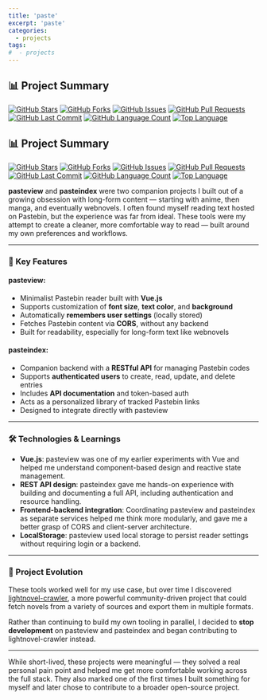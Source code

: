 ```yaml
---
title: 'paste'
excerpt: 'paste'
categories:
  - projects
tags:
#  - projects
---
```


## 📊 Project Summary

[![GitHub Stars](https://img.shields.io/github/stars/nntin/pasteindex)](https://github.com/nntin/pasteindex/stargazers)
[![GitHub Forks](https://img.shields.io/github/forks/nntin/pasteindex)](https://github.com/nntin/pasteindex/network)
[![GitHub Issues](https://img.shields.io/github/issues/nntin/pasteindex)](https://github.com/nntin/pasteindex/issues)
[![GitHub Pull Requests](https://img.shields.io/github/issues-pr/nntin/pasteindex)](https://github.com/nntin/pasteindex/pulls)
[![GitHub Last Commit](https://img.shields.io/github/last-commit/nntin/pasteindex)](https://github.com/nntin/pasteindex/commits)
[![GitHub Language Count](https://img.shields.io/github/languages/count/nntin/pasteindex)](https://github.com/nntin/pasteindex)
[![Top Language](https://img.shields.io/github/languages/top/nntin/pasteindex)](https://github.com/nntin/pasteindex)

## 📊 Project Summary

[![GitHub Stars](https://img.shields.io/github/stars/nntin/pasteview)](https://github.com/nntin/pasteview/stargazers)
[![GitHub Forks](https://img.shields.io/github/forks/nntin/pasteview)](https://github.com/nntin/pasteview/network)
[![GitHub Issues](https://img.shields.io/github/issues/nntin/pasteview)](https://github.com/nntin/pasteview/issues)
[![GitHub Pull Requests](https://img.shields.io/github/issues-pr/nntin/pasteview)](https://github.com/nntin/pasteview/pulls)
[![GitHub Last Commit](https://img.shields.io/github/last-commit/nntin/pasteview)](https://github.com/nntin/pasteview/commits)
[![GitHub Language Count](https://img.shields.io/github/languages/count/nntin/pasteview)](https://github.com/nntin/pasteview)
[![Top Language](https://img.shields.io/github/languages/top/nntin/pasteview)](https://github.com/nntin/pasteview)

**pasteview** and **pasteindex** were two companion projects I built out of a growing obsession with long-form content — starting with anime, then manga, and eventually webnovels. I often found myself reading text hosted on Pastebin, but the experience was far from ideal. These tools were my attempt to create a cleaner, more comfortable way to read — built around my own preferences and workflows.

---

### 📖 Key Features

#### pasteview:
- Minimalist Pastebin reader built with **Vue.js**
- Supports customization of **font size**, **text color**, and **background**
- Automatically **remembers user settings** (locally stored)
- Fetches Pastebin content via **CORS**, without any backend
- Built for readability, especially for long-form text like webnovels

#### pasteindex:
- Companion backend with a **RESTful API** for managing Pastebin codes
- Supports **authenticated users** to create, read, update, and delete entries
- Includes **API documentation** and token-based auth
- Acts as a personalized library of tracked Pastebin links
- Designed to integrate directly with pasteview

---

### 🛠 Technologies & Learnings

- **Vue.js**: pasteview was one of my earlier experiments with Vue and helped me understand component-based design and reactive state management.
- **REST API design**: pasteindex gave me hands-on experience with building and documenting a full API, including authentication and resource handling.
- **Frontend-backend integration**: Coordinating pasteview and pasteindex as separate services helped me think more modularly, and gave me a better grasp of CORS and client-server architecture.
- **LocalStorage**: pasteview used local storage to persist reader settings without requiring login or a backend.

---

### 🔁 Project Evolution

These tools worked well for my use case, but over time I discovered [lightnovel-crawler](https://github.com/dipu-bd/lightnovel-crawler), a more powerful community-driven project that could fetch novels from a variety of sources and export them in multiple formats.

Rather than continuing to build my own tooling in parallel, I decided to **stop development** on pasteview and pasteindex and began contributing to lightnovel-crawler instead.

---

While short-lived, these projects were meaningful — they solved a real personal pain point and helped me get more comfortable working across the full stack. They also marked one of the first times I built something for myself and later chose to contribute to a broader open-source project.
